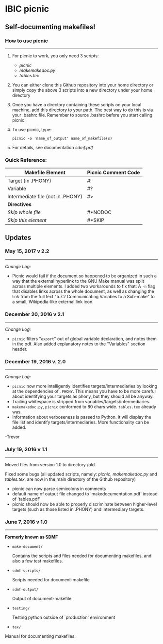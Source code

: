 # IBIC picnic

## Self-documenting makefiles!

### How to use picnic
--------------------------------------------
1. For picnic to work, you only need 3 scripts:
    + *picnic*
    + *makemakedoc.py*
    + *tables.tex*
2. You can either clone this Github repository into your home directory or simply copy the above 3 scripts into a new directory under your home directory
3. Once you have a directory containing these scripts on your local machine, add this directory to your path. The best way to do this is via your .bashrc file. Remember to source .bashrc before you start calling picnic.
4. To use picnic, type:

    ``` 
    picnic -o 'name_of_output' name_of_makefile(s)
    ```

5. For details, see documentation *sdmf.pdf*

### Quick Reference:


| **Makefile Element**              | **Picnic Comment Code** |
|-----------------------------------|-------------------------|
| Target (in .PHONY)                | #!                      |
| Variable                          | #?                      |
| Intermediate file (not in .PHONY) | #>                      |
| **Directives**                    |                         |
| *Skip whole file*                 | #*NODOC                 |
| *Skip this element*               | #*SKIP                  |

## Updates

### May 15, 2017 v 2.2
----------------------------

*Change Log:*
* Picnic would fail if the document so happened to be organized in such a way that the external hyperlink to the GNU Make manual was split across multiple elements. I added two workarounds to fix that: A `-n` flag that disables links across the whole document, as well as changing the link from the full text "5.7.2 Communicating Variabes to a Sub-make" to a small, Wikipedia-like external link icon.

### December 20, 2016 v 2.1
----------------------------

*Change Log:*

+ `picnic` filters "`export`" out of global variable declaration, and notes them in the pdf.
Also added explanatory notes to the "Variables" section header.

### December 19, 2016 v. 2.0
-----------------------------

*Change Log:*

+ `picnic` now more intelligently identifies targets/intermediaries by looking at the dependencies of `.PHONY`. This means you have to be more careful about identifying your targets as phony, but they should all be anyway.
+ Trailing whitespace is stripped from variables/targets/intermediaries. 
+ `makemakedoc.py`, `picnic` conformed to 80 chars wide. `tables.tex` already was.
+ Information about verboseness is passed to Python. It will display the file list and identify targets/intermediaries. More functionality can be added. 

-Trevor 

### July 19, 2016 v 1.1
--------------------------------------------
Moved files from version 1.0 to directory /old. 

Fixed some bugs (all updated scripts, namely: *picnic*, *makemakedoc.py* and *tables.tex*, are now in the main directory of the Github  repository)
+ picnic can now parse semicolons in comments
+ default name of output file changed to 'makedocumentation.pdf' instead of 'tables.pdf'
+ picnic should now be able to properly discriminate between higher-level targets (such as those listed in .PHONY) and intermediary targets.

### June 7, 2016 v 1.0
--------------------------------------------
**Formerly known as SDMF**

* `make-document/` 
    
    Contains the scripts and files needed for documenting makefiles, and also a few test makefiles.

* `sdmf-scripts/` 
    
    Scripts needed for document-makefile

* `sdmf-output/`

    Output of document-makefile

* `testing/` 
    
    Testing python outside of `production' environment	 
 
* `tex/` 
 
 Manual for documenting makefiles. 
